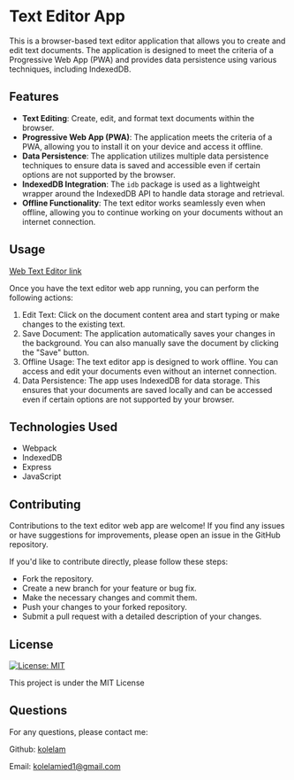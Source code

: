 # Text Editor App

This is a browser-based text editor application that allows you to create and edit text documents. The application is designed to meet the criteria of a Progressive Web App (PWA) and provides data persistence using various techniques, including IndexedDB.

## Features

- **Text Editing**: Create, edit, and format text documents within the browser.
- **Progressive Web App (PWA)**: The application meets the criteria of a PWA, allowing you to install it on your device and access it offline.
- **Data Persistence**: The application utilizes multiple data persistence techniques to ensure data is saved and accessible even if certain options are not supported by the browser.
- **IndexedDB Integration**: The `idb` package is used as a lightweight wrapper around the IndexedDB API to handle data storage and retrieval.
- **Offline Functionality**: The text editor works seamlessly even when offline, allowing you to continue working on your documents without an internet connection.

## Usage

[Web Text Editor link](https://texteditorapp-c2bf57cc7987.herokuapp.com/)

Once you have the text editor web app running, you can perform the following actions:

1. Edit Text: Click on the document content area and start typing or make changes to the existing text.
2. Save Document: The application automatically saves your changes in the background. You can also manually save the document by clicking the "Save" button.
3. Offline Usage: The text editor app is designed to work offline. You can access and edit your documents even without an internet connection.
4. Data Persistence: The app uses IndexedDB for data storage. This ensures that your documents are saved locally and can be accessed even if certain options are not supported by your browser.

## Technologies Used

- Webpack
- IndexedDB
- Express
- JavaScript

## Contributing

Contributions to the text editor web app are welcome! If you find any issues or have suggestions for improvements, please open an issue in the GitHub repository.

If you'd like to contribute directly, please follow these steps:

- Fork the repository.
- Create a new branch for your feature or bug fix.
- Make the necessary changes and commit them.
- Push your changes to your forked repository.
- Submit a pull request with a detailed description of your changes.

## License

[![License: MIT](https://img.shields.io/badge/License-MIT-yellow.svg)](https://opensource.org/licenses/MIT)

This project is under the MIT License

## Questions
For any questions, please contact me:

Github: [kolelam](https://github.com/kolelam)

Email: kolelamied1@gmail.com